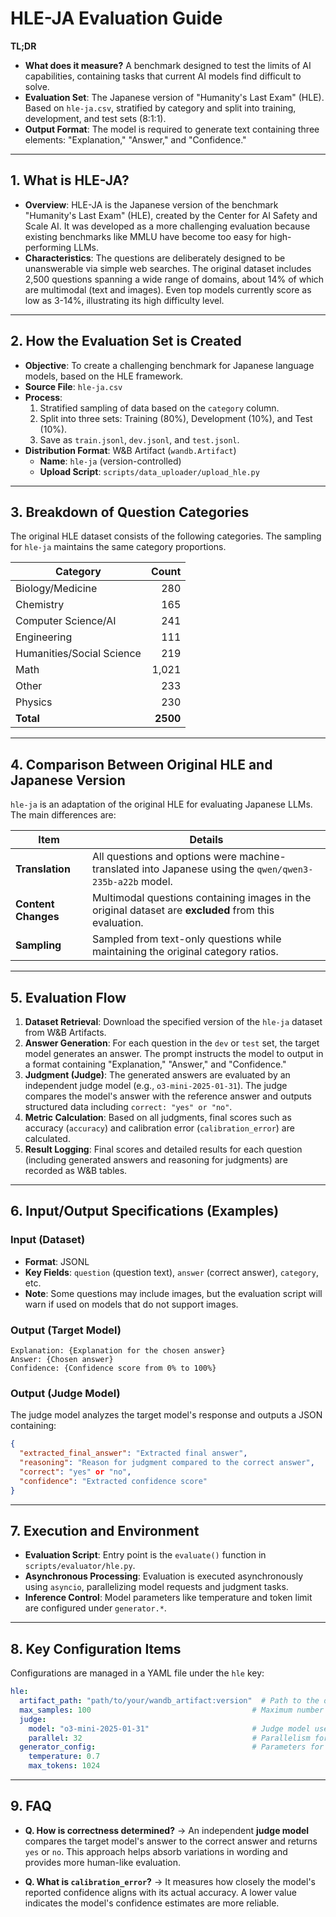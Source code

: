 # HLE-JA Evaluation Guide

**TL;DR**

*   **What does it measure?** A benchmark designed to test the limits of AI capabilities, containing tasks that current AI models find difficult to solve.
*   **Evaluation Set**: The Japanese version of "Humanity's Last Exam" (HLE). Based on `hle-ja.csv`, stratified by category and split into training, development, and test sets (8:1:1).
*   **Output Format**: The model is required to generate text containing three elements: "Explanation," "Answer," and "Confidence."

---

## 1. What is HLE-JA?

*   **Overview**: HLE-JA is the Japanese version of the benchmark "Humanity's Last Exam" (HLE), created by the Center for AI Safety and Scale AI. It was developed as a more challenging evaluation because existing benchmarks like MMLU have become too easy for high-performing LLMs.
*   **Characteristics**: The questions are deliberately designed to be unanswerable via simple web searches. The original dataset includes 2,500 questions spanning a wide range of domains, about 14% of which are multimodal (text and images). Even top models currently score as low as 3-14%, illustrating its high difficulty level.

---

## 2. How the Evaluation Set is Created

*   **Objective**: To create a challenging benchmark for Japanese language models, based on the HLE framework.
*   **Source File**: `hle-ja.csv`
*   **Process**:
    1.  Stratified sampling of data based on the `category` column.
    2.  Split into three sets: Training (80%), Development (10%), and Test (10%).
    3.  Save as `train.jsonl`, `dev.jsonl`, and `test.jsonl`.
*   **Distribution Format**: W&B Artifact (`wandb.Artifact`)
    *   **Name**: `hle-ja` (version-controlled)
    *   **Upload Script**: `scripts/data_uploader/upload_hle.py`

---

## 3. Breakdown of Question Categories

The original HLE dataset consists of the following categories. The sampling for `hle-ja` maintains the same category proportions.

| Category                  | Count  |
| ------------------------- | -----: |
| Biology/Medicine          |    280 |
| Chemistry                 |    165 |
| Computer Science/AI       |    241 |
| Engineering               |    111 |
| Humanities/Social Science |    219 |
| Math                      |  1,021 |
| Other                     |    233 |
| Physics                   |    230 |
| **Total**                 | **2500** |

---

## 4. Comparison Between Original HLE and Japanese Version

`hle-ja` is an adaptation of the original HLE for evaluating Japanese LLMs. The main differences are:

| Item              | Details                                                                                                |
| ----------------- | ------------------------------------------------------------------------------------------------------ |
| **Translation**   | All questions and options were machine-translated into Japanese using the `qwen/qwen3-235b-a22b` model. |
| **Content Changes** | Multimodal questions containing images in the original dataset are **excluded** from this evaluation. |
| **Sampling**      | Sampled from text-only questions while maintaining the original category ratios.                       |

---

## 5. Evaluation Flow

1.  **Dataset Retrieval**: Download the specified version of the `hle-ja` dataset from W&B Artifacts.
2.  **Answer Generation**: For each question in the `dev` or `test` set, the target model generates an answer. The prompt instructs the model to output in a format containing "Explanation," "Answer," and "Confidence."
3.  **Judgment (Judge)**: The generated answers are evaluated by an independent judge model (e.g., `o3-mini-2025-01-31`). The judge compares the model's answer with the reference answer and outputs structured data including `correct: "yes" or "no"`.
4.  **Metric Calculation**: Based on all judgments, final scores such as accuracy (`accuracy`) and calibration error (`calibration_error`) are calculated.
5.  **Result Logging**: Final scores and detailed results for each question (including generated answers and reasoning for judgments) are recorded as W&B tables.

---

## 6. Input/Output Specifications (Examples)

### Input (Dataset)

*   **Format**: JSONL
*   **Key Fields**: `question` (question text), `answer` (correct answer), `category`, etc.
*   **Note**: Some questions may include images, but the evaluation script will warn if used on models that do not support images.

### Output (Target Model)

```text
Explanation: {Explanation for the chosen answer}
Answer: {Chosen answer}
Confidence: {Confidence score from 0% to 100%}
```

### Output (Judge Model)

The judge model analyzes the target model's response and outputs a JSON containing:

```json
{
  "extracted_final_answer": "Extracted final answer",
  "reasoning": "Reason for judgment compared to the correct answer",
  "correct": "yes" or "no",
  "confidence": "Extracted confidence score"
}
```

---

## 7. Execution and Environment

*   **Evaluation Script**: Entry point is the `evaluate()` function in `scripts/evaluator/hle.py`.
*   **Asynchronous Processing**: Evaluation is executed asynchronously using `asyncio`, parallelizing model requests and judgment tasks.
*   **Inference Control**: Model parameters like temperature and token limit are configured under `generator.*`.

---

## 8. Key Configuration Items

Configurations are managed in a YAML file under the `hle` key:

```yaml
hle:
  artifact_path: "path/to/your/wandb_artifact:version"  # Path to the dataset artifact used for evaluation
  max_samples: 100                                    # Maximum number of samples to evaluate (applied to dev set)
  judge:
    model: "o3-mini-2025-01-31"                       # Judge model used for evaluation
    parallel: 32                                      # Parallelism for judgment tasks
  generator_config:                                   # Parameters for answer generation
    temperature: 0.7
    max_tokens: 1024
```

---

## 9. FAQ

*   **Q. How is correctness determined?**
    → An independent **judge model** compares the target model's answer to the correct answer and returns `yes` or `no`. This approach helps absorb variations in wording and provides more human-like evaluation.

*   **Q. What is `calibration_error`?**
    → It measures how closely the model's reported confidence aligns with its actual accuracy. A lower value indicates the model's confidence estimates are more reliable.
